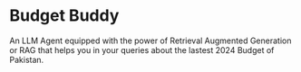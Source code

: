 # Budget Buddy

An LLM Agent equipped with the power of Retrieval Augmented Generation or RAG that helps you in your queries about the lastest 2024 Budget of Pakistan.